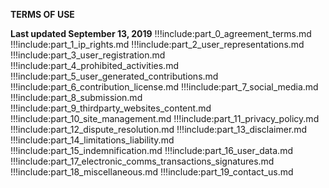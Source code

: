 
 **TERMS OF USE**

 **Last updated September 13, 2019**
!!!include:part_0_agreement_terms.md
!!!include:part_1_ip_rights.md
!!!include:part_2_user_representations.md
!!!include:part_3_user_registration.md
!!!include:part_4_prohibited_activities.md
!!!include:part_5_user_generated_contributions.md
!!!include:part_6_contribution_license.md
!!!include:part_7_social_media.md
!!!include:part_8_submission.md
!!!include:part_9_thirdparty_websites_content.md
!!!include:part_10_site_management.md
!!!include:part_11_privacy_policy.md
!!!include:part_12_dispute_resolution.md
!!!include:part_13_disclaimer.md
!!!include:part_14_limitations_liability.md
!!!include:part_15_indemnification.md
!!!include:part_16_user_data.md
!!!include:part_17_electronic_comms_transactions_signatures.md
!!!include:part_18_miscellaneous.md
!!!include:part_19_contact_us.md